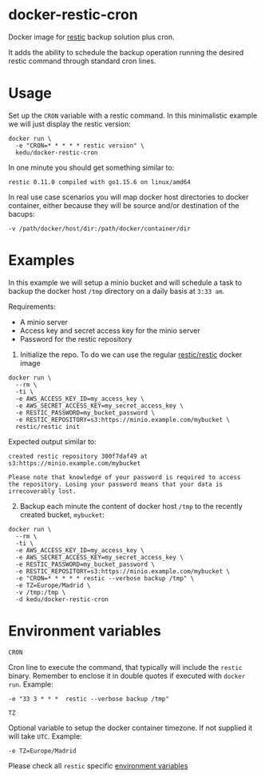 # docker-restic-cron

Docker image for [restic](https://github.com/restic/restic) backup solution plus cron.

It adds the ability to schedule the backup operation running the desired restic command through standard cron lines.

# Usage

Set up the `CRON` variable with a restic command. In this minimalistic example we will just display the restic version:

```
docker run \
  -e "CRON=* * * * * restic version" \
  kedu/docker-restic-cron
```

In one minute you should get something similar to:

```
restic 0.11.0 compiled with go1.15.6 on linux/amd64
```

In real use case scenarios you will map docker host directories to docker container, either because they will be source and/or destination of the bacups:

```
-v /path/docker/host/dir:/path/docker/container/dir
```

# Examples

In this example we will setup a minio bucket and will schedule a task to backup the docker host `/tmp` directory on a daily basis at `3:33 am`.

Requirements:

* A minio server
* Access key and secret access key for the minio server
* Password for the restic repository

1. Initialize the repo. To do we can use the regular [restic/restic](https://hub.docker.com/r/restic/restic) docker image

```
docker run \
  --rm \
  -ti \
  -e AWS_ACCESS_KEY_ID=my_access_key \
  -e AWS_SECRET_ACCESS_KEY=my_secret_access_key \
  -e RESTIC_PASSWORD=my_bucket_password \
  -e RESTIC_REPOSITORY=s3:https://minio.example.com/mybucket \
  restic/restic init
```

Expected output similar to:

```
created restic repository 300f7daf49 at s3:https://minio.example.com/mybucket

Please note that knowledge of your password is required to access
the repository. Losing your password means that your data is
irrecoverably lost.
```

2. Backup each minute the content of docker host `/tmp` to the recently created bucket, `mybucket`:

```
docker run \
  --rm \
  -ti \
  -e AWS_ACCESS_KEY_ID=my_access_key \
  -e AWS_SECRET_ACCESS_KEY=my_secret_access_key \
  -e RESTIC_PASSWORD=my_bucket_password \
  -e RESTIC_REPOSITORY=s3:https://minio.example.com/mybucket \
  -e "CRON=* * * * * restic --verbose backup /tmp" \
  -e TZ=Europe/Madrid \
  -v /tmp:/tmp \
  -d kedu/docker-restic-cron
```

# Environment variables

`CRON`

Cron line to execute the command, that typically will include the `restic` binary. Remember to enclose it in double quotes if executed with `docker run`. Example:

```
-e "33 3 * * *  restic --verbose backup /tmp"
```

`TZ`

Optional variable to setup the docker container timezone. If not supplied it will take `UTC`. Example:

```
-e TZ=Europe/Madrid
``` 

Please check all `restic` specific [environment variables](https://restic.readthedocs.io/en/latest/040_backup.html?highlight=RESTIC_REPOSITORY#environment-variables)

